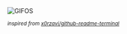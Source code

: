 <div align="justify">
<picture>
    <source media="(prefers-color-scheme: dark)" srcset="https://i.ibb.co/WN8qDtH8/output-gif.gif">
    <source media="(prefers-color-scheme: light)" srcset="https://i.ibb.co/WN8qDtH8/output-gif.gif">
    <img alt="GIFOS" src="https://i.ibb.co/WN8qDtH8/output-gif.gif">
</picture>

<sub><i>inspired from [x0rzavi/github-readme-terminal](https://github.com/x0rzavi/github-readme-terminal)</i></sub>

</div>

<!-- Image deletion URL: https://ibb.co/4wv9sdFv/045e5d37c4418950b45e888f7ae0b271 -->